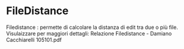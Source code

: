 # FileDistance
Filedistance : permette di calcolare la distanza di edit tra due o più file. 
Visulaizzare per maggiori dettagli: Relazione Filedistance - Damiano Cacchiarelli 105101.pdf

